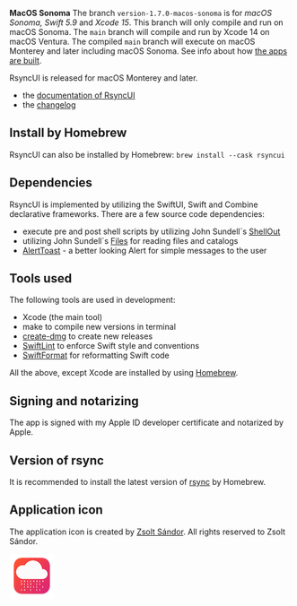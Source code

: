 **MacOS Sonoma** The branch `version-1.7.0-macos-sonoma` is for *macOS Sonoma, Swift 5.9* and *Xcode 15*. This branch will only compile and run on macOS Sonoma. The `main` branch will compile and run by Xcode 14 on macOS Ventura. The compiled `main` branch will execute on macOS Monterey and later including macOS Sonoma. See info about how [the apps are built](https://rsyncui.netlify.app/post/built/).

RsyncUI is released for macOS Monterey and later.

- the [documentation of RsyncUI](https://rsyncui.netlify.app/)
- the [changelog](https://rsyncui.netlify.app/post/changelog/)

## Install by Homebrew

RsyncUI can also be installed by Homebrew: `brew install --cask rsyncui`

## Dependencies

RsyncUI is implemented by utilizing the SwiftUI, Swift and Combine declarative frameworks. There are a few source code dependencies:

- execute pre and post shell scripts by utilizing John Sundell´s [ShellOut](https://github.com/JohnSundell/ShellOut)
- utilizing John Sundell´s [Files](https://github.com/JohnSundell/Files) for reading files and catalogs
- [AlertToast](https://github.com/elai950/AlertToast) - a better looking Alert for simple messages to the user

## Tools used

The following tools are used in development:

- Xcode (the main tool)
- make to compile new versions in terminal
- [create-dmg](https://github.com/create-dmg/create-dmg) to create new releases
- [SwiftLint](https://github.com/realm/SwiftLint) to enforce Swift style and conventions
- [SwiftFormat](https://github.com/nicklockwood/SwiftFormat) for reformatting Swift code

All the above, except Xcode are installed by using [Homebrew](https://brew.sh/).

## Signing and notarizing

The app is signed with my Apple ID developer certificate and notarized by Apple.

## Version of rsync

It is recommended to install the latest version of [rsync](https://rsyncui.netlify.app/post/rsync/) by Homebrew.

## Application icon

The application icon is created by [Zsolt Sándor](https://github.com/graphis). All rights reserved to Zsolt Sándor.

![](icon/rsyncosx.png)
